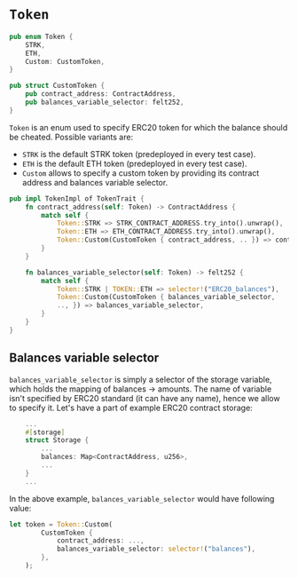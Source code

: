 # `Token`

```rust
pub enum Token {
    STRK,
    ETH,
    Custom: CustomToken,
}

pub struct CustomToken {
    pub contract_address: ContractAddress,
    pub balances_variable_selector: felt252,
}
```

`Token` is an enum used to specify ERC20 token for which the balance should be cheated. Possible variants are:
- `STRK` is the default STRK token (predeployed in every test case).
- `ETH` is the default ETH token (predeployed in every test case).
- `Custom` allows to specify a custom token by providing its contract address and balances variable selector.

```rust
pub impl TokenImpl of TokenTrait {
    fn contract_address(self: Token) -> ContractAddress {
        match self {
            Token::STRK => STRK_CONTRACT_ADDRESS.try_into().unwrap(),
            Token::ETH => ETH_CONTRACT_ADDRESS.try_into().unwrap(),
            Token::Custom(CustomToken { contract_address, .. }) => contract_address,
        }
    }

    fn balances_variable_selector(self: Token) -> felt252 {
        match self {
            Token::STRK | TOKEN::ETH => selector!("ERC20_balances"),
            Token::Custom(CustomToken { balances_variable_selector,
            .., }) => balances_variable_selector,
        }
    }
}
```

## Balances variable selector

`balances_variable_selector` is simply a selector of the storage variable, which holds the mapping of balances -> amounts. The name of variable isn't specified by ERC20 standard (it can have any name), hence we allow to specify it. Let's have a part of example ERC20 contract storage:

```rust
    ...
    #[storage]
    struct Storage {
        ...
        balances: Map<ContractAddress, u256>,
        ...
    }
    ...
```

In the above example, `balances_variable_selector` would have following value:

```rust
let token = Token::Custom(
        CustomToken {
            contract_address: ...,
            balances_variable_selector: selector!("balances"),
        },
    );
```
